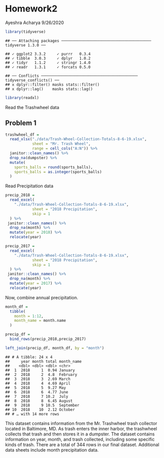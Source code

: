 Homework2
================
Ayeshra Acharya
9/26/2020

``` r
library(tidyverse)
```

    ## ── Attaching packages ──────────────────────────────────────── tidyverse 1.3.0 ──

    ## ✓ ggplot2 3.3.2     ✓ purrr   0.3.4
    ## ✓ tibble  3.0.3     ✓ dplyr   1.0.2
    ## ✓ tidyr   1.1.2     ✓ stringr 1.4.0
    ## ✓ readr   1.3.1     ✓ forcats 0.5.0

    ## ── Conflicts ─────────────────────────────────────────── tidyverse_conflicts() ──
    ## x dplyr::filter() masks stats::filter()
    ## x dplyr::lag()    masks stats::lag()

``` r
library(readxl)
```

Read the Trashwheel data

## Problem 1

``` r
trashwheel_df = 
  read_xlsx("./data/Trash-Wheel-Collection-Totals-8-6-19.xlsx",
            sheet = "Mr. Trash Wheel",
            range = cell_cols("A:N")) %>%
  janitor::clean_names() %>%
  drop_na(dumpster) %>%
  mutate(
    sports_balls = round(sports_balls),
    sports_balls = as.integer(sports_balls)
  )
```

Read Precipitation data

``` r
precip_2018 = 
  read_excel(
    "./data/Trash-Wheel-Collection-Totals-8-6-19.xlsx",
            sheet = "2018 Precipitation", 
            skip = 1
  ) %>%
 janitor::clean_names() %>%
  drop_na(month) %>%
  mutate(year = 2018) %>%
  relocate(year)

precip_2017 = 
  read_excel(
    "./data/Trash-Wheel-Collection-Totals-8-6-19.xlsx",
            sheet = "2018 Precipitation", 
            skip = 1
  ) %>%
 janitor::clean_names() %>%
  drop_na(month) %>%
  mutate(year = 2017) %>%
  relocate(year)
```

Now, combine annual precipitation.

``` r
month_df = 
  tibble(
    month = 1:12,
    month_name = month.name
  )

precip_df = 
  bind_rows(precip_2018,precip_2017)

left_join(precip_df, month_df, by = "month")
```

    ## # A tibble: 24 x 4
    ##     year month total month_name
    ##    <dbl> <dbl> <dbl> <chr>     
    ##  1  2018     1  0.94 January   
    ##  2  2018     2  4.8  February  
    ##  3  2018     3  2.69 March     
    ##  4  2018     4  4.69 April     
    ##  5  2018     5  9.27 May       
    ##  6  2018     6  4.77 June      
    ##  7  2018     7 10.2  July      
    ##  8  2018     8  6.45 August    
    ##  9  2018     9 10.5  September 
    ## 10  2018    10  2.12 October   
    ## # … with 14 more rows

This dataset contains information from the Mr. Trashwheel trash
collector located in Baltimore, MD. As trash enters the inner harbor,
the trashwheel collects that trash and then stores it in a dumpster. The
dataset contains information on year, month, and trash collected,
including some specific kinds of trash. There are a total of 344 rows in
our final dataset. Additional data sheets include month precipitation
data.
